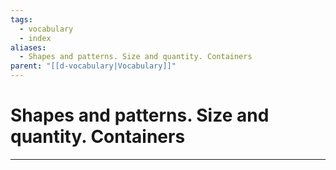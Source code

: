 ```yaml
---
tags:
  - vocabulary
  - index
aliases:
  - Shapes and patterns. Size and quantity. Containers
parent: "[[d-vocabulary|Vocabulary]]"
---
```

# Shapes and patterns. Size and quantity. Containers
---
